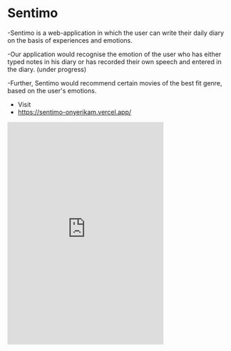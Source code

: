 # Sentimo
-Sentimo is a web-application in which the user can write their daily diary on the basis of experiences and emotions.

-Our application would recognise the emotion of the user who has either typed notes in his diary or has recorded their own speech and entered in the diary. (under progress)

-Further, Sentimo would recommend certain movies of the best fit genre, based on the user's emotions.

- Visit
- https://sentimo-onyerikam.vercel.app/

<!DOCTYPE html>
<html lang="en">
<head>
    <meta charset="UTF-8">
    <meta http-equiv="X-UA-Compatible" content="IE=edge">
    <meta name="viewport" content="width=device-width, initial-scale=1.0">
    <title>Sentimo</title>
</head>
<body>
    <iframe src="https://discordapp.com/widget?id=1067173036547125378&theme=dark" width="350" height="500" allowtransparency="true" frameborder="0" sandbox="allow-popups allow-popups-to-escape-sandbox allow-same-origin allow-scripts"></iframe>
</body>
</html>
